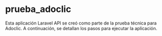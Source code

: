 # prueba_adoclic
Esta aplicación Laravel API se creó como parte de la prueba técnica para Adoclic. A continuación, se detallan los pasos para ejecutar la aplicación.
